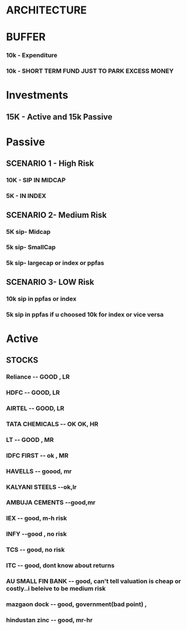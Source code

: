 # ARCHITECTURE

# BUFFER
### 10k - Expenditure
### 10k - SHORT TERM FUND JUST TO PARK EXCESS MONEY

# Investments
## 15K - Active and 15k Passive

# Passive
## SCENARIO 1 - High Risk
### 10K - SIP IN MIDCAP
### 5K -  IN INDEX

## SCENARIO 2- Medium Risk
### 5K sip- Midcap
### 5k sip- SmallCap
### 5k sip- largecap or index or ppfas

## SCENARIO 3- LOW Risk
### 10k sip in ppfas or index 
### 5k sip in ppfas if u choosed 10k for index or vice versa

# Active
## STOCKS
### Reliance  -- GOOD , LR
### HDFC      -- GOOD, LR
### AIRTEL    -- GOOD, LR  
### TATA CHEMICALS  -- OK OK, HR 
### LT        -- GOOD , MR
### IDFC FIRST  -- ok , MR
### HAVELLS     -- goood, mr
### KALYANI STEELS --ok,lr
### AMBUJA CEMENTS --good,mr
### IEX             -- good, m-h risk
### INFY            --good , no risk
### TCS             -- good, no risk
### ITC              -- good, dont know about returns
### AU SMALL FIN BANK -- good, can't tell valuation is cheap or costly..i beleive to be medium risk
### mazgaon dock      -- good, government(bad point) ,
### hindustan zinc    -- good, mr-hr
